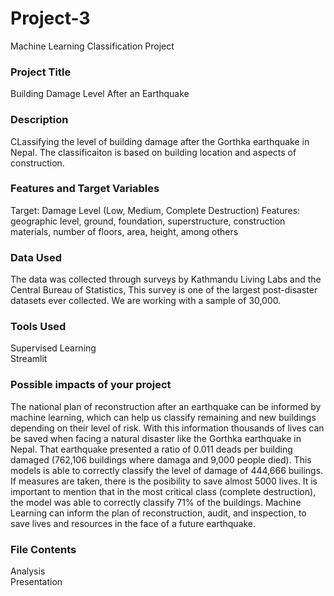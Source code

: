 # Project-3
Machine Learning Classification Project

### Project Title
Building Damage Level After an Earthquake

### Description
CLassifying the level of building damage after the Gorthka earthquake in Nepal. The classificaiton is based on building location and aspects of construction.  

### Features and Target Variables
Target: Damage Level (Low, Medium, Complete Destruction)
Features: geographic level, ground, foundation, superstructure, construction materials, number of floors, area, height, among others

### Data Used 
The data was collected through surveys by Kathmandu Living Labs and the Central Bureau of Statistics, This survey is one of the largest post-disaster datasets ever collected. We are working with a sample of 30,000.

### Tools Used 
Supervised Learning\
Streamlit

### Possible impacts of your project
The national plan of reconstruction after an earthquake can be informed by machine learning, which can help us classify remaining and new buildings depending on their level of risk. With this information thousands of lives can be saved when facing a natural disaster like the Gorthka earthquake in Nepal. That earthquake presented a ratio of 0.011 deads per building damaged (762,106 buildings where damaga and 9,000 people died). This models is able to correctly classify the level of damage of 444,666 builings. If measures are taken, there is the posibility to save almost 5000 lives. It is important to mention that in the most critical class (complete destruction), the model was able to correctly classify 71% of the buildings. Machine Learning can inform the plan of reconstruction, audit, and inspection, to save lives and resources in the face of a future earthquake. 

### File Contents
Analysis\
Presentation
